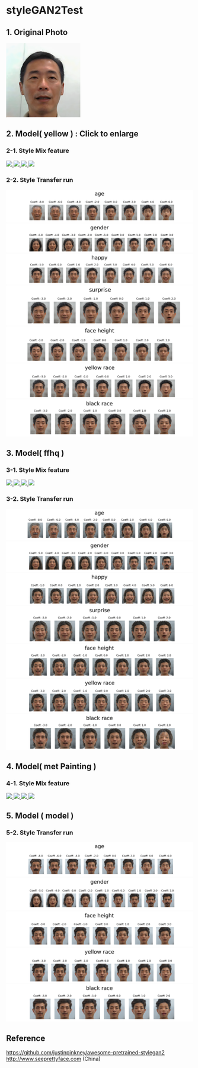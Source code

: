 # styleGAN2Test

## 1. Original Photo
<a href="https://github.com/spaf234/styleGAN2Test/blob/main/style_run_morph/lje03_01.png?raw=true" >
<img src="https://github.com/spaf234/styleGAN2Test/blob/main/style_run_morph/lje03_01.png?raw=true" style="width: 200px;">
</a>
<br />


## 2. Model( yellow ) :  Click to enlarge
### 2-1. Style Mix feature
<a href="https://github.com/spaf234/styleGAN2Test/blob/main/style_run_morph/mix_style_pkl_yellow/change-style-lje03-to_m010_iii.png">
  <img src="https://github.com/spaf234/styleGAN2Test/blob/main/style_run_morph/mix_style_pkl_yellow/change-style-lje03-to_m010_iii.png?raw=true"  style="max-width: 100%;"> 
 </a>
 <a href="https://github.com/spaf234/styleGAN2Test/blob/main/style_run_morph/mix_style_pkl_yellow/change-style-lje03-to_w046_iii.png">
  <img src="https://github.com/spaf234/styleGAN2Test/blob/main/style_run_morph/mix_style_pkl_yellow/change-style-lje03-to_w046_iii.png?raw=true"  style="max-width: 100%;"> 
 </a>
 <a href="https://github.com/spaf234/styleGAN2Test/blob/main/style_run_morph/mix_style_pkl_yellow/change-style-lje03-to_w007_iii.png">
  <img src="https://github.com/spaf234/styleGAN2Test/blob/main/style_run_morph/mix_style_pkl_yellow/change-style-lje03-to_w007_iii.png?raw=true"  style="max-width: 100%;"> 
 </a>
 <a href="https://github.com/spaf234/styleGAN2Test/blob/main/style_run_morph/mix_style_pkl_yellow/change-style-lje03-to_w004_iii.png">
  <img src="https://github.com/spaf234/styleGAN2Test/blob/main/style_run_morph/mix_style_pkl_yellow/change-style-lje03-to_w004_iii.png?raw=true"  style="max-width: 100%;"> 
 </a>
 
 
 
### 2-2. Style Transfer run
<a href="https://github.com/spaf234/styleGAN2Test/blob/main/style_mix2/pkl_yellow_4_lje03/age.png">
  <img src="https://github.com/spaf234/styleGAN2Test/blob/main/style_mix2/pkl_yellow_4_lje03/age.png?raw=true"  style="max-width: 100%;"> 
 </a>
<a href="https://github.com/spaf234/styleGAN2Test/blob/main/style_mix2/pkl_yellow_4_lje03/gender.png">
  <img src="https://github.com/spaf234/styleGAN2Test/blob/main/style_mix2/pkl_yellow_4_lje03/gender.png?raw=true"  style="max-width: 100%;"> 
 </a>
 <a href="https://github.com/spaf234/styleGAN2Test/blob/main/style_mix2/pkl_yellow_4_lje03/happy.png">
  <img src="https://github.com/spaf234/styleGAN2Test/blob/main/style_mix2/pkl_yellow_4_lje03/happy.png?raw=true"  style="max-width: 100%;"> 
 </a>
 <a href="https://github.com/spaf234/styleGAN2Test/blob/main/style_mix2/pkl_yellow_4_lje03/surprise.png">
  <img src="https://github.com/spaf234/styleGAN2Test/blob/main/style_mix2/pkl_yellow_4_lje03/surprise.png?raw=true"  style="max-width: 100%;"> 
 </a>
 <a href="https://github.com/spaf234/styleGAN2Test/blob/main/style_mix2/pkl_yellow_4_lje03/face height.png">
  <img src="https://github.com/spaf234/styleGAN2Test/blob/main/style_mix2/pkl_yellow_4_lje03/face height.png?raw=true"  style="max-width: 100%;"> 
 </a>
 <a href="https://github.com/spaf234/styleGAN2Test/blob/main/style_mix2/pkl_yellow_4_lje03/yellow race.png">
  <img src="https://github.com/spaf234/styleGAN2Test/blob/main/style_mix2/pkl_yellow_4_lje03/yellow race.png?raw=true"  style="max-width: 100%;"> 
 </a>
 <a href="https://github.com/spaf234/styleGAN2Test/blob/main/style_mix2/pkl_yellow_4_lje03/black race.png">
  <img src="https://github.com/spaf234/styleGAN2Test/blob/main/style_mix2/pkl_yellow_4_lje03/black race.png?raw=true"  style="max-width: 100%;"> 
 </a>





## 3. Model( ffhq ) 
### 3-1. Style Mix feature
<a href="https://github.com/spaf234/styleGAN2Test/blob/main/style_run_morph/mix_style_pkl_ffhq/change-style-ffhq-lje03-to_m010_iii.png">
  <img src="https://github.com/spaf234/styleGAN2Test/blob/main/style_run_morph/mix_style_pkl_ffhq/change-style-ffhq-lje03-to_m010_iii.png?raw=true"  style="max-width: 100%;"> 
 </a>
 <a href="https://github.com/spaf234/styleGAN2Test/blob/main/style_run_morph/mix_style_pkl_ffhq/change-style-ffhq-lje03-to_w046_iii.png">
  <img src="https://github.com/spaf234/styleGAN2Test/blob/main/style_run_morph/mix_style_pkl_ffhq/change-style-ffhq-lje03-to_w046_iii.png?raw=true"  style="max-width: 100%;"> 
 </a>
 <a href="https://github.com/spaf234/styleGAN2Test/blob/main/style_run_morph/mix_style_pkl_ffhq/change-style-ffhq-lje03-to_w007_iii.png">
  <img src="https://github.com/spaf234/styleGAN2Test/blob/main/style_run_morph/mix_style_pkl_ffhq/change-style-ffhq-lje03-to_w007_iii.png?raw=true"  style="max-width: 100%;"> 
 </a>
 <a href="https://github.com/spaf234/styleGAN2Test/blob/main/style_run_morph/mix_style_pkl_ffhq/change-style-ffhq-lje03-to_w004_iii.png">
  <img src="https://github.com/spaf234/styleGAN2Test/blob/main/style_run_morph/mix_style_pkl_ffhq/change-style-ffhq-lje03-to_w004_iii.png?raw=true"  style="max-width: 100%;"> 
 </a>
 
### 3-2. Style Transfer run
<a href="https://github.com/spaf234/styleGAN2Test/blob/main/style_mix2/pkl_ffhq_4_lje03/age.png">
  <img src="https://github.com/spaf234/styleGAN2Test/blob/main/style_mix2/pkl_ffhq_4_lje03/age.png?raw=true"  style="max-width: 100%;"> 
 </a>
<a href="https://github.com/spaf234/styleGAN2Test/blob/main/style_mix2/pkl_ffhq_4_lje03/gender.png">
  <img src="https://github.com/spaf234/styleGAN2Test/blob/main/style_mix2/pkl_ffhq_4_lje03/gender.png?raw=true"  style="max-width: 100%;"> 
 </a>
 <a href="https://github.com/spaf234/styleGAN2Test/blob/main/style_mix2/pkl_ffhq_4_lje03/happy.png">
  <img src="https://github.com/spaf234/styleGAN2Test/blob/main/style_mix2/pkl_ffhq_4_lje03/happy.png?raw=true"  style="max-width: 100%;"> 
 </a>
 <a href="https://github.com/spaf234/styleGAN2Test/blob/main/style_mix2/pkl_ffhq_4_lje03/surprise.png">
  <img src="https://github.com/spaf234/styleGAN2Test/blob/main/style_mix2/pkl_ffhq_4_lje03/surprise.png?raw=true"  style="max-width: 100%;"> 
 </a>
 <a href="https://github.com/spaf234/styleGAN2Test/blob/main/style_mix2/pkl_ffhq_4_lje03/face height.png">
  <img src="https://github.com/spaf234/styleGAN2Test/blob/main/style_mix2/pkl_ffhq_4_lje03/face height.png?raw=true"  style="max-width: 100%;"> 
 </a>
 <a href="https://github.com/spaf234/styleGAN2Test/blob/main/style_mix2/pkl_ffhq_4_lje03/yellow race.png">
  <img src="https://github.com/spaf234/styleGAN2Test/blob/main/style_mix2/pkl_ffhq_4_lje03/yellow race.png?raw=true"  style="max-width: 100%;"> 
 </a>
 <a href="https://github.com/spaf234/styleGAN2Test/blob/main/style_mix2/pkl_ffhq_4_lje03/black race.png">
  <img src="https://github.com/spaf234/styleGAN2Test/blob/main/style_mix2/pkl_ffhq_4_lje03/black race.png?raw=true"  style="max-width: 100%;"> 
 </a>
 
 
 
## 4. Model( met Painting ) 
### 4-1. Style Mix feature
<a href="https://github.com/spaf234/styleGAN2Test/blob/main/style_run_morph/pkl_metPainting/change-style-ffhq-lje03-to_m010_iii.png">
  <img src="https://github.com/spaf234/styleGAN2Test/blob/main/style_run_morph/pkl_metPainting/change-style-ffhq-lje03-to_m010_iii.png?raw=true"  style="max-width: 100%;"> 
 </a>
 <a href="https://github.com/spaf234/styleGAN2Test/blob/main/style_run_morph/pkl_metPainting/change-style-ffhq-lje03-to_w046_iii.png">
  <img src="https://github.com/spaf234/styleGAN2Test/blob/main/style_run_morph/pkl_metPainting/change-style-ffhq-lje03-to_w046_iii.png?raw=true"  style="max-width: 100%;"> 
 </a>
 <a href="https://github.com/spaf234/styleGAN2Test/blob/main/style_run_morph/pkl_metPainting/change-style-ffhq-lje03-to_w007_iii.png">
  <img src="https://github.com/spaf234/styleGAN2Test/blob/main/style_run_morph/pkl_metPainting/change-style-ffhq-lje03-to_w007_iii.png?raw=true"  style="max-width: 100%;"> 
 </a>
 <a href="https://github.com/spaf234/styleGAN2Test/blob/main/style_run_morph/pkl_metPainting/change-style-ffhq-lje03-to_w004_iii.png">
  <img src="https://github.com/spaf234/styleGAN2Test/blob/main/style_run_morph/pkl_metPainting/change-style-ffhq-lje03-to_w004_iii.png?raw=true"  style="max-width: 100%;"> 
 </a>
 
## 5. Model ( model )
### 5-2. Style Transfer run 
<a href="https://github.com/spaf234/styleGAN2Test/blob/main/style_mix2/pkl_model_4_lje03/age.png">
  <img src="https://github.com/spaf234/styleGAN2Test/blob/main/style_mix2/pkl_model_4_lje03/age.png?raw=true"  style="max-width: 100%;"> 
 </a>
<a href="https://github.com/spaf234/styleGAN2Test/blob/main/style_mix2/pkl_model_4_lje03/gender.png">
  <img src="https://github.com/spaf234/styleGAN2Test/blob/main/style_mix2/pkl_model_4_lje03/gender.png?raw=true"  style="max-width: 100%;"> 
 </a>
 <a href="https://github.com/spaf234/styleGAN2Test/blob/main/style_mix2/pkl_model_4_lje03/face height.png">
  <img src="https://github.com/spaf234/styleGAN2Test/blob/main/style_mix2/pkl_model_4_lje03/face height.png?raw=true"  style="max-width: 100%;"> 
 </a>
 <a href="https://github.com/spaf234/styleGAN2Test/blob/main/style_mix2/pkl_model_4_lje03/yellow race.png">
  <img src="https://github.com/spaf234/styleGAN2Test/blob/main/style_mix2/pkl_model_4_lje03/yellow race.png?raw=true"  style="max-width: 100%;"> 
 </a>
 <a href="https://github.com/spaf234/styleGAN2Test/blob/main/style_mix2/pkl_model_4_lje03/black race.png">
  <img src="https://github.com/spaf234/styleGAN2Test/blob/main/style_mix2/pkl_model_4_lje03/black race.png?raw=true"  style="max-width: 100%;"> 
 </a>
 
 
 
 

## Reference
<a href="https://github.com/justinpinkney/awesome-pretrained-stylegan2">https://github.com/justinpinkney/awesome-pretrained-stylegan2</a>
<br />
<a href="http://www.seeprettyface.com">http://www.seeprettyface.com (China)</a>
